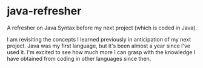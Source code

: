 # java-refresher

A refresher on Java Syntax before my next project (which is coded in Java).

I am revisiting the concepts I learned previously in anticipation of my next project. Java was my first language, but it's been almost a year since I've used it.
I'm excited to see how much more I can grasp with the knowledge I have obtained from coding in other languages since then.
